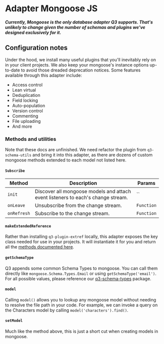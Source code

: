 # Adapter Mongoose JS

**_Currently, Mongoose is the only database adapter Q3
supports. That's unlikely to change given the number of
schemas and plugins we've designed exclusively for it._**

## Configuration notes

Under the hood, we install many useful plugins that you'll
inevitably rely on in your client projects. We also keep
your mongoose's instance options up-to-date to avoid those
dreaded deprecation notices. Some features available through
this adapter include:

- Access control
- Lean virtual
- Deduplication
- Field locking
- Auto-population
- Version control
- Commenting
- File uploading
- And more

### Methods and utilities

Note that these docs are unfinished. We need refactor the
plugin from `q3-schema-utils` and bring it into this
adapter, as there are dozens of custom mongoose methods
extended to each model not listed here.

#### `Subscribe`

| Method      | Description                                                                      | Params     |
| ----------- | -------------------------------------------------------------------------------- | ---------- |
| `init`      | Discover all mongoose models and attach event listeners to each's change stream. | ``         |
| `onLeave`   | Unsubscribe from the change stream.                                              | `Function` |
| `onRefresh` | Subscribe to the change stream.                                                  | `Function` |

#### `makeExtendedReference`

Rather than installing `q3-plugin-extref` locally, this
adapter exposes the key class needed for use in your
projects. It will instantiate it for you and return all the
<a href="../q3-plugin-extref">methods documented here</a>.

#### `getSchemaType`

Q3 appends some common Schema Types to mongoose. You can
call them directly like `mongoose.Schema.Types.Email` or
using `getSchemaType('email')`. For all possible values,
please reference our
<a  href="../q3-schema-types">q3-schema-types</a> package.

#### `model`

Calling `model()` allows you to lookup any mongoose model
without needing to resolve the file path in your code. For
example, we can invoke a query on the Characters model by
calling `model('characters').find()`.

#### `setModel`

Much like the method above, this is just a short cut when
creating models in mongoose.
